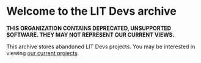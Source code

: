 # Welcome to the LIT Devs archive
**THIS ORGANIZATION CONTAINS DEPRECATED, UNSUPPORTED SOFTWARE. THEY MAY NOT REPRESENT OUR CURRENT VIEWS.**

This archive stores abandoned LIT Devs projects. You may be interested in viewing [our current projects](https://github.com/litdevs).
